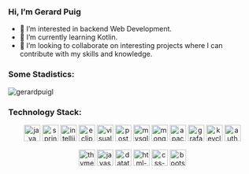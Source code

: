 ### Hi, I’m Gerard Puig
- 👀 I’m interested in backend Web Development.
- 🌱 I’m currently learning Kotlin.
- 💞️ I’m looking to collaborate on interesting projects where I can contribute with my skills and knowledge.


### Some Stadistics:

<p align="left" >
  <img  src="https://github-readme-stats.vercel.app/api/top-langs?username=gerardpuigl&show_icons=true&locale=en&layout=compact" alt="gerardpuigl" />
  <!--img  src="https://github-readme-stats.vercel.app/api?username=gerardpuigl&show_icons=true&locale=en" alt="gerardpuigl" /-->
</p>

### Technology Stack:
<p align="center">
  <img src="https://github.com/GerardPuigl/TechnologyStackIcons/blob/main/Logos/java.svg" alt="java" title="java" height="33px"/>
  <img src="https://github.com/GerardPuigl/TechnologyStackIcons/blob/main/Logos/spring-long.svg" alt="spring" title="spring" height="33px"/>
  <img src="https://github.com/GerardPuigl/TechnologyStackIcons/blob/main/Logos/intellij-idea.svg" alt="intellij-idea" title="eclipse" height="33px"/> 
  <img src="https://github.com/GerardPuigl/TechnologyStackIcons/blob/main/Logos/eclipse.svg" alt="eclipse" title="eclipse" height="33px"/>
  <img src="https://github.com/GerardPuigl/TechnologyStackIcons/blob/main/Logos/visual-studio-code.svg" alt="visual-studio-code" title="visual-studio-code" height="33px"/>
  <img src="https://github.com/GerardPuigl/TechnologyStackIcons/blob/main/Logos/postman.svg" alt="postman" title="postman" height="33px"/>
  <img src="https://github.com/GerardPuigl/TechnologyStackIcons/blob/main/Logos/mysql.svg" alt="mysql" title="mysql" height="33px"/>
  <img src="https://github.com/GerardPuigl/TechnologyStackIcons/blob/main/Logos/mongodb.svg" alt="mongodb" title="mongodb" height="33px"/>
  <img src="https://github.com/GerardPuigl/TechnologyStackIcons/blob/main/Logos/Apache_kafka.svg" alt="apache_kafka" title="apache_kafka" height="33px"/>
  <img src="https://github.com/GerardPuigl/TechnologyStackIcons/blob/main/Logos/grafana.svg" alt="grafana" title="grafana" height="33px"/>
  <img src="https://github.com/GerardPuigl/TechnologyStackIcons/blob/main/Logos/keycloak.svg" alt="keycloak" title="keycloak" height="33px"/>
  <img src="https://github.com/GerardPuigl/TechnologyStackIcons/blob/main/Logos/auth0.svg" alt="auth0" title="auth0" height="33px"/>
</p>
<p align="center">
  <img src="https://github.com/GerardPuigl/TechnologyStackIcons/blob/main/Logos/thymeleaf.png" alt="thymeleaf" title="thymeleaf" height="33px"/>
  <img src="https://github.com/GerardPuigl/TechnologyStackIcons/blob/main/Logos/javascript.svg" alt="javascript" title="javascript" height="33px"/>
  <img src="https://github.com/GerardPuigl/TechnologyStackIcons/blob/main/Logos/datatables.png" alt="datatables" title="datatables" height="33px"/>
  <img src="https://github.com/GerardPuigl/TechnologyStackIcons/blob/main/Logos/html-5.svg" alt="html-5" title="html-5" height="33px"/>
  <img src="https://github.com/GerardPuigl/TechnologyStackIcons/blob/main/Logos/css-3.svg" alt="css-3" title="css-3" height="33px"/>
  <img src="https://github.com/GerardPuigl/TechnologyStackIcons/blob/main/Logos/bootstrap.svg" alt="bootstrap" title="bootstrap" height="33px"/>
</p>

 
